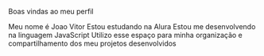 Boas vindas ao meu perfil

Meu nome é Joao Vitor
Estou estudando na Alura
Estou me desenvolvendo na linguagem JavaScript
Utilizo esse espaço para minha organização e compartilhamento dos meu projetos desenvolvidos
